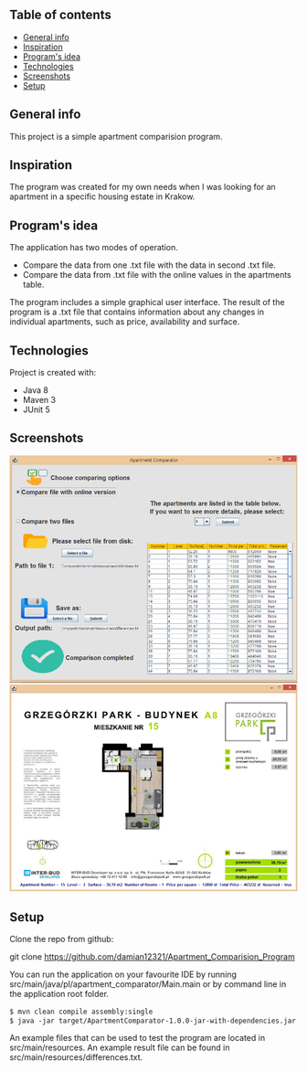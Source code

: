 ## Table of contents
* [General info](#general-info)
* [Inspiration](#inspiration)
* [Program's idea](#program's-idea)
* [Technologies](#technologies)
* [Screenshots](#screenshots)
* [Setup](#setup)

## General info
This project is a simple apartment comparision program.
	
## Inspiration
The program was created for my own needs when I was looking for an apartment in a specific housing estate in Krakow.

## Program's idea
The application has two modes of operation.

* Compare the data from one .txt file with the data in second .txt file. 
* Compare the data from .txt file with the online values in the apartments table.

The program includes a simple graphical user interface.
The result of the program is a .txt file that contains information about any changes in individual apartments, such as price, availability and surface.

## Technologies
Project is created with:
* Java 8
* Maven 3
* JUnit 5

## Screenshots
![Screen1](./img/Screen1.png)
![Screen2](./img/Screen2.png)

## Setup
Clone the repo from github:

git clone https://github.com/damian12321/Apartment_Comparision_Program

You can run the application on your favourite IDE by running src/main/java/pl/apartment_comparator/Main.main
or by command line in the application root folder.

```
$ mvn clean compile assembly:single
$ java -jar target/ApartmentComparator-1.0.0-jar-with-dependencies.jar
```

An example files that can be used to test the program are located in src/main/resources.
An example result file can be found in src/main/resources/differences.txt.
